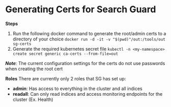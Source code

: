 # Generating Certs for Search Guard
**Steps**
1. Run the following docker command to generate the root/admin certs to a directory of your choice
`docker run -d -it -v "$(pwd)"/out:/tools/out sg-certs`
2. Generate the required kubernetes secret file 
`kubectl -n <my-namespace> create secret generic ca-certs --from-file=out`

**_Note_**: The current configuration settings for the certs do not use passwords when creating the root cert

**Roles**
There are currently only 2 roles that SG has set up:
- **admin**: Has access to everything in the cluster and all indices
- **readall**: Can only read indices and access monitoring endpoints for the cluster (Ex. Health)